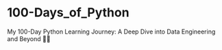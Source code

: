 # 100-Days_of_Python
My 100-Day Python Learning Journey: A Deep Dive into Data Engineering and Beyond 🚀🐍
